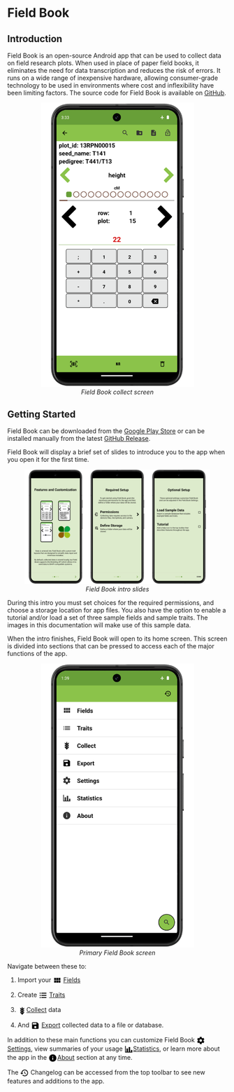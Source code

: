 Field Book
==========

Introduction
------------

Field Book is an open-source Android app that can be used to collect
data on field research plots. When used in place of paper field books,
it eliminates the need for data transcription and reduces the risk of
errors. It runs on a wide range of inexpensive hardware, allowing
consumer-grade technology to be used in environments where cost and
inflexibility have been limiting factors. The source code for Field Book
is available on [GitHub](https://github.com/PhenoApps/Field-Book).

<figure align="center" class="image">
  <img src="_static/images/collect/collect_framed.png" width="350px"> 
  <figcaption><i>Field Book collect screen</i></figcaption> 
</figure>

Getting Started
---------------

Field Book can be downloaded from the [Google Play
Store](https://play.google.com/store/apps/details?id=com.tracker.fieldbook)
or can be installed manually from the latest [GitHub
Release](https://github.com/PhenoApps/Field-Book/releases).

Field Book will display a brief set of slides to introduce you to the app when you open it for the first time.

<figure align="center" class="image">
  <img src="_static/images/intro/intro_slides_joined.png" width="700px"> 
  <figcaption><i>Field Book intro slides</i></figcaption> 
</figure>

During this intro you must set choices for the required permissions, and choose a storage location for app files. You also have the option to enable a tutorial and/or load a set of three sample fields and sample traits. The images in this documentation will make use of this sample data.

When the intro finishes, Field Book will open to its home screen. This screen is divided into sections that can be pressed to access each of the major functions of the app.

<figure align="center" class="image">
  <img src="_static/images/home_framed.png" width="350px"> 
  <figcaption><i>Primary Field Book screen</i></figcaption> 
</figure>


Navigate between these to:

1.  Import your <a href="fields.md"><img style="vertical-align: middle;" src="_static/icons/home/view-module.png" width="20px"></a> [Fields](fields.md)
   
2.  Create <a href="traits.md"><img style="vertical-align: middle;" src="_static/icons/home/format-list-bulleted.png" width="20px"></a> [Traits](traits.md)
   
3.  <a href="collect.md"><img style="vertical-align: middle;" src="_static/icons/home/barley.png" width="20px"></a>[Collect](collect.md) data
   
4.  And <a href="export.md"><img style="vertical-align: middle;" src="_static/icons/home/save.png" width="20px"></a> [Export](export.md) collected data to a file or database.

In addition to these main functions you can customize Field Book <a href="settings.md"><img style="vertical-align: middle;" src="_static/icons/home/cog.png" width="20px"></a> [Settings](settings.md), view summaries of your usage <a href="statistics.md"><img style="vertical-align: middle;" src="_static/icons/home/chart-bar.png" width="20px"></a>[Statistics](statistics.md), or learn more about the app in the <a href="about.md"><img style="vertical-align: middle;" src="_static/icons/home/information.png" width="20px"></a>[About](about.md) section at any time.

The <img ref="changelog" style="vertical-align: middle;" src="_static/icons/home/history.png" width="20px"> Changelog can be accessed from the top toolbar to see new features and
additions to the app.
